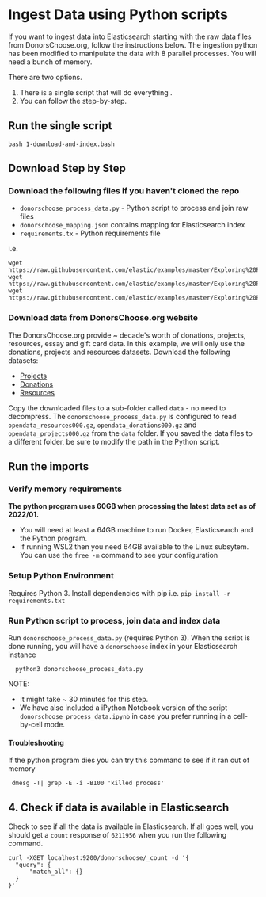 # Ingest Data using Python scripts

If you want to ingest data into Elasticsearch starting with the raw data files from DonorsChoose.org, follow the instructions below.
The ingestion python has been modified to manipulate the data with 8 parallel processes. You will need a bunch of memory.

There are two options. 
1. There is a single script that will do everything .
1. You can follow the step-by-step.

## Run the single script
`bash 1-download-and-index.bash`

## Download Step by Step
### Download the following files if you haven't cloned the repo

- `donorschoose_process_data.py` - Python script to process and join raw files
- `donorschoose_mapping.json` contains mapping for Elasticsearch index
- `requirements.tx` - Python requirements file

i.e.

```shell
wget https://raw.githubusercontent.com/elastic/examples/master/Exploring%20Public%20Datasets/donorschoose/scripts/donorschoose_mapping.json
wget https://raw.githubusercontent.com/elastic/examples/master/Exploring%20Public%20Datasets/donorschoose/scripts/donorschoose_process_data.py
wget https://raw.githubusercontent.com/elastic/examples/master/Exploring%20Public%20Datasets/donorschoose/scripts/requirements.txt
```

### Download data from DonorsChoose.org website 

The DonorsChoose.org provide ~ decade's worth of donations, projects, resources, essay and gift card data. In this example, we will only use the donations, projects and resources datasets. Download the following datasets:
  - [Projects](http://s3.amazonaws.com/open_data/opendata_projects000.gz)
  - [Donations](http://s3.amazonaws.com/open_data/opendata_donations000.gz)
  - [Resources](http://s3.amazonaws.com/open_data/opendata_resources000.gz)

Copy the downloaded files to a sub-folder called `data` - no need to decompress. The `donorschoose_process_data.py` is configured to read `opendata_resources000.gz`, `opendata_donations000.gz` and `opendata_projects000.gz` from the `data` folder. If you saved the data files to a different folder, be sure to modify the path in the Python script.

## Run the imports
### Verify memory requirements

**The python program uses 60GB when processing the latest data set as of 2022/01.**
* You will need at least a 64GB machine to run Docker, Elasticsearch and the Python program.
* If running WSL2 then you need 64GB available to the Linux subsytem. You can use the `free -m` command to see your configuration

### Setup Python Environment

Requires Python 3.  Install dependencies with pip i.e. `pip install -r requirements.txt`

### Run Python script to process, join data and index data

Run `donorschoose_process_data.py` (requires Python 3). When the script is done running, you will have a `donorschoose` index in your Elasticsearch instance
```
  python3 donorschoose_process_data.py
```
NOTE:
- It might take ~ 30 minutes for this step. 
- We have also included a iPython Notebook version of the script `donorschoose_process_data.ipynb` in case you prefer running in a cell-by-cell mode.

#### Troubleshooting
If the python program dies you can try this command to see if it ran out of memory
```
 dmesg -T| grep -E -i -B100 'killed process'
 ```

## 4. Check if data is available in Elasticsearch

Check to see if all the data is available in Elasticsearch. If all goes well, you should get a `count` response of `6211956` when you run the following command.

  ```shell
  curl -XGET localhost:9200/donorschoose/_count -d '{
  	"query": {
  		"match_all": {}
  	}
  }'
  ```
